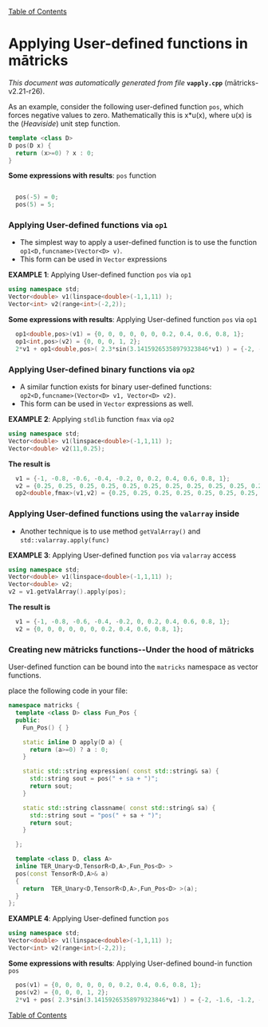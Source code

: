 
[Table of Contents](README.md)


# Applying User-defined functions in mātricks
_This document was automatically generated from file_ **`vapply.cpp`** (mātricks-v2.21-r26).

As an example, consider the following user-defined function `pos`, which forces negative values to zero.  Mathematically this is x*u(x), where u(x) is the (_Heaviside_) unit step function. 

```C++
template <class D> 
D pos(D x) {
  return (x>=0) ? x : 0;
}
```

**Some expressions with results**: `pos` function
```C++

  pos(-5) = 0; 
  pos(5) = 5; 
```


### Applying User-defined functions via `op1`

* The simplest way to apply a user-defined function is to use the function `op1<D,funcname>(Vector<D> v)`.
* This form can be used in `Vector` expressions

**EXAMPLE 1**: Applying User-defined function `pos` via `op1`

```C++
using namespace std;
Vector<double> v1(linspace<double>(-1,1,11) );
Vector<int> v2(range<int>(-2,2));
```

**Some expressions with results**: Applying User-defined function `pos` via `op1`
```C++
  op1<double,pos>(v1) = {0, 0, 0, 0, 0, 0, 0.2, 0.4, 0.6, 0.8, 1}; 
  op1<int,pos>(v2) = {0, 0, 0, 1, 2}; 
  2*v1 + op1<double,pos>( 2.3*sin(3.14159265358979323846*v1) ) = {-2, -1.6, -1.2, -0.8, -0.4, 0, 1.75191, 2.98743, 3.38743, 2.95191, 2}; 
```


### Applying User-defined binary functions via `op2`

* A similar function exists for binary user-defined functions: `op2<D,funcname>(Vector<D> v1, Vector<D> v2)`.
* This form can be used in `Vector` expressions as well.

**EXAMPLE 2**: Applying `stdlib` function `fmax` via `op2`
```C++
using namespace std;
Vector<double> v1(linspace<double>(-1,1,11) );
Vector<double> v2(11,0.25);
```

**The result is**
```C++
  v1 = {-1, -0.8, -0.6, -0.4, -0.2, 0, 0.2, 0.4, 0.6, 0.8, 1}; 
  v2 = {0.25, 0.25, 0.25, 0.25, 0.25, 0.25, 0.25, 0.25, 0.25, 0.25, 0.25}; 
  op2<double,fmax>(v1,v2) = {0.25, 0.25, 0.25, 0.25, 0.25, 0.25, 0.25, 0.4, 0.6, 0.8, 1}; 
```

### Applying User-defined functions using the `valarray` inside
* Another technique is to use method `getValArray()` and `std::valarray.apply(func)`

**EXAMPLE 3**: Applying User-defined function `pos` via `valarray` access
```C++
using namespace std;
Vector<double> v1(linspace<double>(-1,1,11) );
Vector<double> v2;
v2 = v1.getValArray().apply(pos);
```

**The result is**
```C++
  v1 = {-1, -0.8, -0.6, -0.4, -0.2, 0, 0.2, 0.4, 0.6, 0.8, 1}; 
  v2 = {0, 0, 0, 0, 0, 0, 0.2, 0.4, 0.6, 0.8, 1}; 
```



### Creating new mātricks functions--Under the hood of mātricks

User-defined function can be bound into the `matricks` namespace as vector functions.

place the following code in your file:
```C++
namespace matricks { 
  template <class D> class Fun_Pos {
  public:
    Fun_Pos() { }

    static inline D apply(D a) { 
      return (a>=0) ? a : 0; 
    }

    static std::string expression( const std::string& sa) {
      std::string sout = pos(" + sa + ")";
      return sout;
    }

    static std::string classname( const std::string& sa) {
      std::string sout = "pos(" + sa + ")";
      return sout;
    }

  };

  template <class D, class A> 
  inline TER_Unary<D,TensorR<D,A>,Fun_Pos<D> > 
  pos(const TensorR<D,A>& a)
  {
    return  TER_Unary<D,TensorR<D,A>,Fun_Pos<D> >(a);
  }
};

```
**EXAMPLE 4**: Applying User-defined function `pos`
```C++
using namespace std;
Vector<double> v1(linspace<double>(-1,1,11) );
Vector<int> v2(range<int>(-2,2));
```

**Some expressions with results**: Applying User-defined bound-in function `pos` 
```C++
  pos(v1) = {0, 0, 0, 0, 0, 0, 0.2, 0.4, 0.6, 0.8, 1}; 
  pos(v2) = {0, 0, 0, 1, 2}; 
  2*v1 + pos( 2.3*sin(3.14159265358979323846*v1) ) = {-2, -1.6, -1.2, -0.8, -0.4, 0, 1.75191, 2.98743, 3.38743, 2.95191, 2}; 
```


[Table of Contents](README.md)
